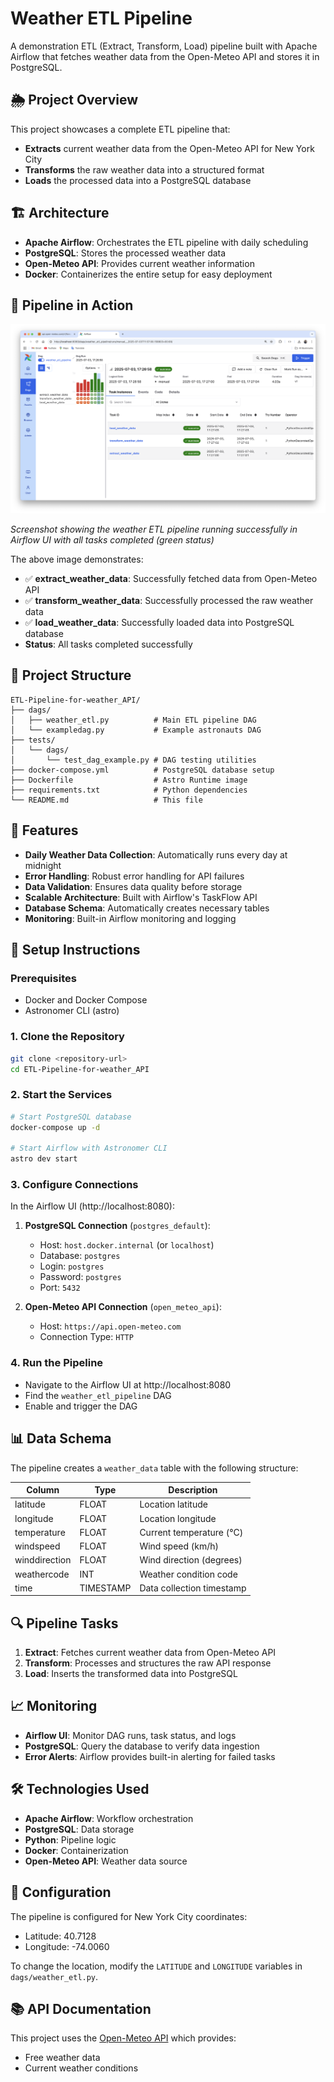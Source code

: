 # Weather ETL Pipeline

A demonstration ETL (Extract, Transform, Load) pipeline built with Apache Airflow that fetches weather data from the Open-Meteo API and stores it in PostgreSQL.

## 🌦️ Project Overview

This project showcases a complete ETL pipeline that:
- **Extracts** current weather data from the Open-Meteo API for New York City
- **Transforms** the raw weather data into a structured format
- **Loads** the processed data into a PostgreSQL database

## 🏗️ Architecture

- **Apache Airflow**: Orchestrates the ETL pipeline with daily scheduling
- **PostgreSQL**: Stores the processed weather data
- **Open-Meteo API**: Provides current weather information
- **Docker**: Containerizes the entire setup for easy deployment

## 📸 Pipeline in Action

![Weather ETL Pipeline Running Successfully](Airflow_UI.png)

*Screenshot showing the weather ETL pipeline running successfully in Airflow UI with all tasks completed (green status)*

The above image demonstrates:
- ✅ **extract_weather_data**: Successfully fetched data from Open-Meteo API
- ✅ **transform_weather_data**: Successfully processed the raw weather data
- ✅ **load_weather_data**: Successfully loaded data into PostgreSQL database
- **Status**: All tasks completed successfully

## 📁 Project Structure

```
ETL-Pipeline-for-weather_API/
├── dags/
│   ├── weather_etl.py          # Main ETL pipeline DAG
│   └── exampledag.py           # Example astronauts DAG
├── tests/
│   └── dags/
│       └── test_dag_example.py # DAG testing utilities
├── docker-compose.yml          # PostgreSQL database setup
├── Dockerfile                  # Astro Runtime image
├── requirements.txt            # Python dependencies
└── README.md                   # This file
```

## 🚀 Features

- **Daily Weather Data Collection**: Automatically runs every day at midnight
- **Error Handling**: Robust error handling for API failures
- **Data Validation**: Ensures data quality before storage
- **Scalable Architecture**: Built with Airflow's TaskFlow API
- **Database Schema**: Automatically creates necessary tables
- **Monitoring**: Built-in Airflow monitoring and logging

## 🔧 Setup Instructions

### Prerequisites
- Docker and Docker Compose
- Astronomer CLI (astro)

### 1. Clone the Repository
```bash
git clone <repository-url>
cd ETL-Pipeline-for-weather_API
```

### 2. Start the Services
```bash
# Start PostgreSQL database
docker-compose up -d

# Start Airflow with Astronomer CLI
astro dev start
```

### 3. Configure Connections
In the Airflow UI (http://localhost:8080):

1. **PostgreSQL Connection** (`postgres_default`):
   - Host: `host.docker.internal` (or `localhost`)
   - Database: `postgres`
   - Login: `postgres`
   - Password: `postgres`
   - Port: `5432`

2. **Open-Meteo API Connection** (`open_meteo_api`):
   - Host: `https://api.open-meteo.com`
   - Connection Type: `HTTP`

### 4. Run the Pipeline
- Navigate to the Airflow UI at http://localhost:8080
- Find the `weather_etl_pipeline` DAG
- Enable and trigger the DAG

## 📊 Data Schema

The pipeline creates a `weather_data` table with the following structure:

| Column        | Type      | Description                    |
|---------------|-----------|--------------------------------|
| latitude      | FLOAT     | Location latitude              |
| longitude     | FLOAT     | Location longitude             |
| temperature   | FLOAT     | Current temperature (°C)       |
| windspeed     | FLOAT     | Wind speed (km/h)             |
| winddirection | FLOAT     | Wind direction (degrees)       |
| weathercode   | INT       | Weather condition code         |
| time          | TIMESTAMP | Data collection timestamp      |

## 🔍 Pipeline Tasks

1. **Extract**: Fetches current weather data from Open-Meteo API
2. **Transform**: Processes and structures the raw API response
3. **Load**: Inserts the transformed data into PostgreSQL

## 📈 Monitoring

- **Airflow UI**: Monitor DAG runs, task status, and logs
- **PostgreSQL**: Query the database to verify data ingestion
- **Error Alerts**: Airflow provides built-in alerting for failed tasks

## 🛠️ Technologies Used

- **Apache Airflow**: Workflow orchestration
- **PostgreSQL**: Data storage
- **Python**: Pipeline logic
- **Docker**: Containerization
- **Open-Meteo API**: Weather data source

## 📝 Configuration

The pipeline is configured for New York City coordinates:
- Latitude: 40.7128
- Longitude: -74.0060

To change the location, modify the `LATITUDE` and `LONGITUDE` variables in `dags/weather_etl.py`.


## 📚 API Documentation

This project uses the [Open-Meteo API](https://open-meteo.com/en/docs) which provides:
- Free weather data
- Current weather conditions

